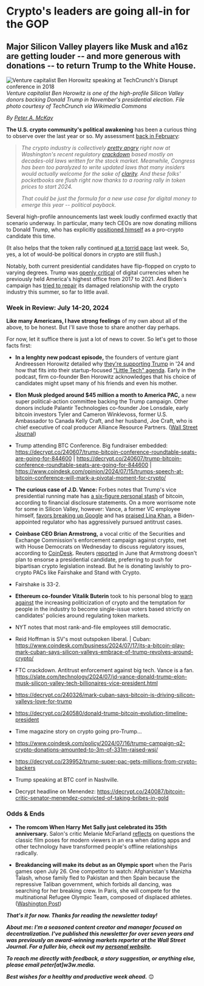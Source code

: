 # Crypto's leaders are going all-in for the GOP
## Major Silicon Valley players like Musk and a16z are getting louder -- and more generous with donations -- to return Trump to the White House.

![Venture capitalist Ben Horowitz speaking at TechCrunch's Disrupt conference in 2018](https://upload.wikimedia.org/wikipedia/commons/9/92/TechCrunch_Disrupt_San_Francisco_2018_-_day_2_%2842713740520%29.jpg)
*Venture capitalist Ben Horowitz is one of the high-profile Silicon Valley donors backing Donald Trump in November's presidential election. File photo courtesy of TechCrunch via Wikimedia Commons*

_By_ [_Peter A. McKay_](https://pmckay.com)

**The U.S. crypto community's political awakening** has been a curious thing to observe over the last year or so. My assessment [back in February](https://mailchi.mp/d0b01c57402c/web3-weekly-20342776):

<blockquote><em><p>The crypto industry is collectively <a href="https://www.coinbase.com/blog/just-the-facts-a-regulation-by-enforcement-only-approach-is-hurting-american">pretty angry</a> right now at Washington's recent regulatory <a href="https://www.cnn.com/2023/11/22/business/takeaways-binance-crypto-crackdown/index.html">crackdown</a> based mostly on decades-old laws written for the stock market. Meanwhile, Congress has been too paralyzed to write updated laws that many insiders would actually welcome for the sake of <a href="https://www.coindesk.com/consensus-magazine/2023/10/09/crypto-risks-another-sam-bankman-fried-if-us-doesnt-provide-clear-regulation/">clarity</a>. And these folks' pocketbooks are flush right now thanks to a roaring rally in token prices to start 2024.</p>

<p>That could be just the formula for a new use case for digital money to emerge this year -- political payback.</p></em></blockquote>

Several high-profile announcements last week loudly confirmed exactly that scenario underway. In particular, many tech CEOs are now donating millions to Donald Trump, who has explicitly [positioned himself](https://www.independent.co.uk/tech/trump-bitcoin-crypto-president-jd-vance-b2582235.html) as a pro-crypto candidate this time.

(It also helps that the token rally continued [at a torrid pace](https://www.msn.com/en-us/money/news/bitcoin-posts-15-weekly-gain-amid-broader-crypto-rally-cnbc-crypto-world/vi-BB1qimKu) last week. So, yes, a lot of would-be political donors in crypto are still flush.)

Notably, both current presidential candidates have flip-flopped on crypto to varying degrees. Trump was [openly critical](https://finance.yahoo.com/news/trump-i-am-not-a-fan-of-bitcoin-and-other-cryptocurrencies-105950093.html) of digital currencies when he previously held America's highest office from 2017 to 2021. And Biden's campaign has [tried to repair](https://www.theblock.co/post/297504/biden-campaign-shifts-crypto-stance-engages-crypto-industry-presidential-elections-2024) its damaged relationship with the crypto industry this summer, so far to little avail.

### Week in Review: July 14-20, 2024

**Like many Americans, I have strong feelings** of my own about all of the above, to be honest. But I'll save those to share another day perhaps.

For now, let it suffice there is just a lot of news to cover. So let's get to those facts first:

- **In a lenghty new podcast episode,** the founders of venture giant Andreessen Horowitz detailed why [they're supporting Trump](https://youtu.be/n_sNclEgQZQ?si=WSCczluJ6u8pzi9i) in '24 and how that fits into their startup-focused ["Little Tech" agenda](https://a16z.com/the-little-tech-agenda/). Early in the podcast, firm co-founder Ben Horowitz acknowledges that his choice of candidates might upset many of his friends and even his mother.

- **Elon Musk pledged around $45 million a month to America PAC,** a new super political-action committee backing the Trump campaign. Other donors include Palantir Technologies co-founder Joe Lonsdale, early bitcoin investors Tyler and Cameron Winklevoss, former U.S. Ambassador to Canada Kelly Craft, and her husband, Joe Craft, who is chief executive of coal producer Alliance Resource Partners. ([Wall Street Journal](https://www.msn.com/en-us/money/companies/elon-musk-has-said-he-is-committing-around-45-million-a-month-to-a-new-pro-trump-super-pac/ar-BB1q2ERV))

- Trump attending BTC Conference. Big fundraiser embedded: https://decrypt.co/240607/trump-bitcoin-conference-roundtable-seats-are-going-for-844600 | https://decrypt.co/240607/trump-bitcoin-conference-roundtable-seats-are-going-for-844600 | https://www.coindesk.com/opinion/2024/07/15/trumps-speech-at-bitcoin-conference-will-mark-a-pivotal-moment-for-crypto/

- **The curious case of J.D. Vance:** Forbes notes that Trump's vice presidential running mate has [a six-figure personal stash](https://www.forbes.com/sites/leokamin/2024/07/20/two-crypto-billionaires-are-among-jd-vances-biggest-donors/) of bitcoin, according to financial disclosure statements. On a more worrisome note for some in Silicon Valley, however: Vance, a former VC employee himself, [favors breaking up Google](https://www.theverge.com/24199314/jd-vance-donald-trump-vp-antitrust-big-tech-ftc-lina-khan-elizabeth-warren-google) and has [praised Lina Khan](https://thehill.com/policy/technology/4491363-vance-biden-ftc-chief-is-doing-a-pretty-good-job/), a Biden-appointed regulator who has aggressively pursued antitrust cases.

- **Coinbase CEO Brian Armstrong,** a vocal critic of the Securities and Exchange Commission's enforcement campaign against crypto, met with House Democrats on Wednesday to discuss regulatory issues, according to [CoinDesk](https://www.coindesk.com/policy/2023/07/18/coinbase-ceo-brian-armstrong-to-meet-house-democrats-about-crypto-legislation-bloomberg/). Reuters [reported](https://www.reuters.com/technology/us-crypto-advocacy-group-tops-1-million-members-after-biden-veto-2024-06-06/) in June that Armstrong doesn't plan to ensorse a presidential candidate, preferring to push for bipartisan crypto legislation instead. But he is donating lavishly to pro-crypto PACs like Fairshake and Stand with Crypto.  

- Fairshake is 33-2.

- **Ethereum co-founder Vitalik Buterin** took to his personal blog to [warn against](https://vitalik.eth.limo/general/2024/07/17/procrypto.html) the increasing politicization of crypto and the temptation for people in the industry to become single-issue voters based strictly on candidates' policies around regulating token markets.

- NYT notes that most rank-and-file employees still democratic. <!-- Use DealBook link  -->

- Reid Hoffman is SV's most outspoken liberal. | Cuban: https://www.coindesk.com/business/2024/07/17/its-a-bitcoin-play-mark-cuban-says-silicon-valleys-embrace-of-trump-revolves-around-crypto/

- FTC crackdown. Antitrust enforcement against big tech. Vance is a fan. https://slate.com/technology/2024/07/jd-vance-donald-trump-elon-musk-silicon-valley-tech-billionaires-vice-president.html

- https://decrypt.co/240326/mark-cuban-says-bitcoin-is-driving-silicon-valleys-love-for-trump

- https://decrypt.co/240580/donald-trump-bitcoin-evolution-timeline-president

- Time magazine story on crypto going pro-Trump...

- https://www.coindesk.com/policy/2024/07/16/trump-campaign-q2-crypto-donations-amounted-to-3m-of-331m-raised-wsj/

- https://decrypt.co/239952/trump-super-pac-gets-millions-from-crypto-backers

- Trump speaking at BTC conf in Nashville.

- Decrypt headline on Menendez: https://decrypt.co/240087/bitcoin-critic-senator-menendez-convicted-of-taking-bribes-in-gold

### Odds & Ends

- **The romcom When Harry Met Sally just celebrated its 35th anniversary.** Salon's critic Melanie McFarland [reflects](https://www.salon.com/2024/07/14/when-harry-met-sally-relationships-intimacy/) on questions the classic film poses for modern viewers in an era when dating apps and other technology have transformed people's offline relationships radically.

- **Breakdancing will make its debut as an Olympic sport** when the Paris games open July 26. One competitor to watch: Afghanistan's Manizha Talash, whose family fled to Pakistan and then Spain because the repressive Taliban government, which forbids all dancing, was searching for her breaking crew. In Paris, she will compete for the multinational Refugee Olympic Team, composed of displaced athletes. ([Washington Post](https://www.washingtonpost.com/sports/olympics/2024/07/03/manizha-talash-afghanistan-breakdancer-paris-olympics/))

_**That's it for now. Thanks for reading the newsletter today!**_

<!-- Add in CTA for subscriptions or donations. -->

_**About me: I'm a seasoned content creator and manager focused on decentralization. I've published this newsletter for over seven years and was previously an award-winning markets reporter at the Wall Street Journal. For a fuller bio, check out my [personal website](https://pmckay.com/).**_  <!-- Add bio, editorial policy, and links via w3w site later. -->

_**To reach me directly with feedback, a story suggestion, or anything else, please email peter[at]w3w.media.**_

_**Best wishes for a healthy and productive week ahead.**_ 😊
